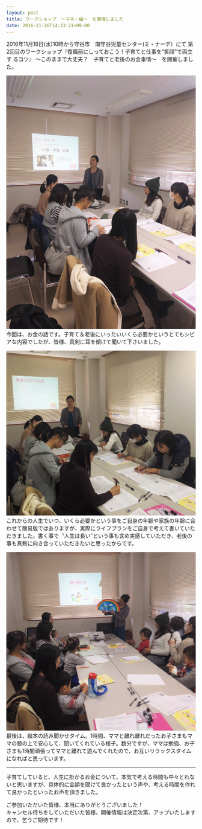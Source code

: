```yaml
---
layout: post
title: ワークショップ　～マネー編～　を開催しました
date: 2016-11-16T14:23:21+09:00
---
```

2016年11月16日(水)10時から守谷市　南守谷児童センター(ミ・ナーデ）にて 第2回目のワークショップ『復職前にしっておこう！子育てと仕事を”笑顔”で両立す るコツ』
～このままで大丈夫？　子育てと老後のお金事情～　を開催しました。

![null](/images/uploads/20161116_1-9b193c5c88ae39daff58f6bc79d1ebaaaa4fcd91813b148808ced88cb33eac5f.jpg)  
今回は、お金の話です。子育て＆老後にいったいいくら必要かというとてもシビアな内容でしたが、皆様、真剣に耳を傾けて聞いて下さいました。

![null](/images/uploads/20161116_2-ab10ebf78774502d9d4358ce27976f6655812cc170b2ec458279ee1406c95a8e.jpg)  
これからの人生でいつ、いくら必要かという事をご自身の年齢や家族の年齢に合わせて簡易版ではありますが、実際にライフプランをご自身で考えて書いていただきました。書く事で〝人生は長い″という事も含め実感していただき、老後の事も真剣に向き合っていただきたいと思ったからです。

![](/images/uploads/20161116_3-0daa6fa445f0ba9c5b06fd9777b00b74496de481a5313110ba73f5da27fd31e1.jpg)  
最後は、絵本の読み聞かせタイム。1時間、ママと離れ離れだったお子さまもママの膝の上で安心して、聞いてくれている様子。数分ですが、ママは勉強、お子さまも1時間頑張ってママと離れて遊んでくれたので、お互いリラックスタイムになればと思っています。

---

子育てしていると、人生に掛かるお金について、本気で考える時間も中々とれないと思いますが、具体的に金額を聞けて良かったという声や、考える時間を作れて良かったといったお声を頂きました。   
 
ご参加いただいた皆様、本当にありがとうございました！  
キャンセル待ちをしていただいた皆様、開催情報は決定次第、アップいたしますので、乞うご期待です！
